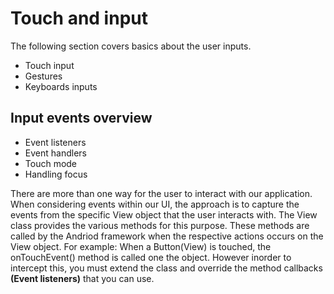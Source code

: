 # Touch and input
The following section covers basics about the user inputs.

- Touch input
- Gestures
- Keyboards inputs

## Input events overview

- Event listeners
- Event handlers
- Touch mode
- Handling focus
    
There are more than one way for the user to interact with our application. 
When considering events within our UI, the approach is to capture the events 
from the specific View object that the user interacts with. 
The View class provides the various methods for this purpose. 
These methods are called by the Andriod framework when the respective actions occurs on the View object. 
For example: When a Button(View) is touched, the onTouchEvent() method is called one the object. 
However inorder to intercept this, you must extend the class 
and override the method callbacks **(Event listeners)** that you can use.
  


